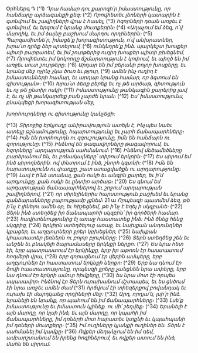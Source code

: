 
Օրհներգ Դ
(^1) _Դրա համար դու քարոզի՛ր իմաստությունը,
որ հանճարը արձագանքի քեզ։_
(^2) _Որովհետեւ լեռների կատարին է գտնվում եւ շավիղների վրա է հասել,_
(^3) _հզորների դռան առջեւ է գտնվում,
եւ երգում է նրանց մուտքերին։_
(^4) _«Աղաչում եմ ձեզ, ո՛վ մարդիկ,
եւ իմ ձայնը բաշխում մարդու որդիներին։_
(^5) _Պարզամիտնե՛ր, իմացե՛ք խորագիտություն,
ո՛վ անխրատներ, խրա՛տ դրեք ձեր սրտերում,_
(^6) _ունկնդրե՛ք ինձ. պարկեշտ խոսքեր պիտի բարբառեմ,
եւ իմ շուրթերից ուղիղ խոսքեր պիտի բխեցնեմ,_
(^7) _Որովհետեւ իմ կոկորդը ճշմարտություն է կոփում,
եւ պիղծ են իմ առջեւ սուտ շուրթերը։_
(^8) _Արդար են իմ բերանի բոլոր խոսքերը,
եւ նրանց մեջ ոչինչ չկա ծուռ եւ թյուր,_
(^9) _ամեն ինչ ուղիղ է իմաստունների համար,
եւ արդար նրանց համար, որ ձգտում են գիտության»։_
(^10) _Խրա՛տ ձեռք բերեք եւ ոչ թե արծաթ,
գիտություն եւ ոչ թե ընտիր ոսկի։_
(^11) _Իմաստությունը թանկագին քարերից լավ է,
եւ ոչ մի թանկարժեք բան չարժե նրան։_
(^12) _Ես՝ իմաստությունս, բնակվեցի խորագիտության մեջ,_


_խորհուրդները ու գիտությունը կանչեցի։_

(^13) _Տիրոջից երկյուղը անիրավություն ատելն է,
Ինչպես նաեւ ատելը թշնամությունը, հպարտությունը եւ չարի ճանապարհները։_
(^14) _Իմն են խորհուրդն ու զգուշությունը,
իմն են հանճարն ու զորությունը։_
(^15) _Ինձնով են թագավորները թագավորում,
եւ հզորները՝ արդարություն սահմանում։_
(^16) _Ինձնով մեծամեծները բարձրանում են,
եւ բռնակալները՝ տիրում երկրին։_
(^17) _Ես սիրում եմ ինձ սիրողներին.
ով փնտրում է ինձ, շնորհ կգտնի։_
(^18) _Իմն են հարստությունն ու փառքը,
շատ ստացվածքն ու արդարությունը։_
(^19) _Լավ է ի՛նձ ստանալ, քան ոսկի եւ անգին քարեր,
եւ ի՛մ արդյունքը, քան ոսկի եւ ընտիր արծաթ։_
(^20) _Ես գնում եմ արդարության ճանապարհներով
եւ շրջում արդարության շավիղներով,_
(^21) _որ սիրելիներիս հարստություն բաշխեմ
եւ նրանց գանձարանները բարությամբ լցնեմ։_
21 ա _Որպեսզի պատմեմ ձեզ,
թե ի՛նչ է լինելու ամեն օր,
եւ հիշեցնեմ,
թե ի՛նչ է եղել ի սկզբանե։_
(^22) _Տերն ինձ ստեղծեց իր ճանապարհի սկզբին՝ իր գործերի համար._
(^23) _հավիտենությունից էլ առաջ հաստատեց ինձ։
Ինձ ծնեց հենց սկզբից,_
(^24) _երկիրն ստեղծելուց առաջ,
եւ նախքան անդունդներ կբացեր,
եւ աղբյուրների ջրեր կբխեցներ,_
(^25) _նախքան կհաստատեր լեռներն ու բոլոր բլուրները։_
(^26) _Տերն ստեղծեց շեն եւ անշեն
եւ բնակելի ծայրամասերը երկնքի ներքո։_
(^27) _Ես նրա հետ էի, երբ պատրաստում էր երկինքը,
երբ իր աթոռն էր հաստատում հողմերի վրա,_
(^28) _երբ զորացնում էր վերին ամպերը,
երբ աղբյուրներ էր հաստատում երկնքի ներքո։_
(^29) _Երբ նա դնում էր ծովի հաստատությունը,
որպեսզի ջրերը չանցնեն նրա ափերը,
երբ նա դնում էր երկրի ամուր հիմքերը,_
(^30) _ես նրա մոտ էի որպես սպասավոր։
Ինձնով էր Տերն ուրախանում մշտապես,
եւ ես ցնծում էի նրա առջեւ ամեն ժամ_
(^31) _հրճվում էի տիեզերքով բովանդակ
եւ ուրախ էի մարդկանց որդիների մեջ։_
(^32) _Արդ, որդյա՛կ, լսի՛ր ինձ.
երանելի են նրանք, որ պահում են իմ ճանապարհները։_
(^33) _Լսե՛ք իմաստությունը
եւ իմաստուն կլինեք.
ու մի՛ շեղվեք։_
(^34) _Երանելի է այն մարդը, որ կլսի ինձ,
եւ այն մարդը, որ կպահի իմ ճանապարհները,
իմ դռների մոտ հարատեւ կտքնի
եւ կպահպանի իմ դռների մուտքերը։_
(^35) _Իմ ուղիները կյանքի ուղիներ են.
Տերն է սահմանել իմ կամքը։_
(^36) _Ովքեր մեղանչում են իմ դեմ,
ամբարշտանում են իրենց հոգիներում,
եւ ովքեր ատում են ինձ,
մահն են սիրում։_
